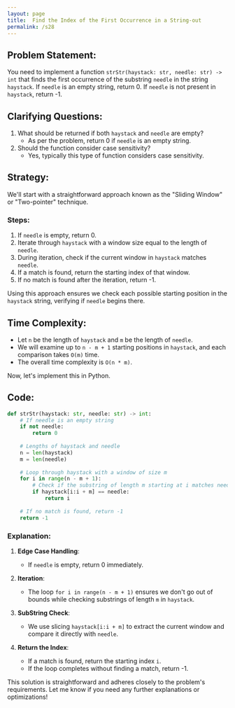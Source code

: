 ```yaml
---
layout: page
title:  Find the Index of the First Occurrence in a String-out
permalink: /s28
---
```


## Problem Statement:
You need to implement a function `strStr(haystack: str, needle: str) -> int` that finds the first occurrence of the substring `needle` in the string `haystack`. If `needle` is an empty string, return 0. If `needle` is not present in `haystack`, return -1.

## Clarifying Questions:
1. What should be returned if both `haystack` and `needle` are empty?
   - As per the problem, return 0 if `needle` is an empty string.
2. Should the function consider case sensitivity?
   - Yes, typically this type of function considers case sensitivity.

## Strategy:
We'll start with a straightforward approach known as the "Sliding Window" or "Two-pointer" technique.

### Steps:
1. If `needle` is empty, return 0.
2. Iterate through `haystack` with a window size equal to the length of `needle`.
3. During iteration, check if the current window in `haystack` matches `needle`.
4. If a match is found, return the starting index of that window.
5. If no match is found after the iteration, return -1.

Using this approach ensures we check each possible starting position in the `haystack` string, verifying if `needle` begins there.

## Time Complexity:
- Let `n` be the length of `haystack` and `m` be the length of `needle`.
- We will examine up to `n - m + 1` starting positions in `haystack`, and each comparison takes `O(m)` time.
- The overall time complexity is `O(n * m)`.

Now, let's implement this in Python.

## Code:
```python
def strStr(haystack: str, needle: str) -> int:
    # If needle is an empty string
    if not needle:
        return 0
    
    # Lengths of haystack and needle
    n = len(haystack)
    m = len(needle)
    
    # Loop through haystack with a window of size m
    for i in range(n - m + 1):
        # Check if the substring of length m starting at i matches needle
        if haystack[i:i + m] == needle:
            return i
    
    # If no match is found, return -1
    return -1
```

### Explanation:
1. **Edge Case Handling**:
   - If `needle` is empty, return 0 immediately.
   
2. **Iteration**:
   - The loop `for i in range(n - m + 1)` ensures we don't go out of bounds while checking substrings of length `m` in `haystack`.
   
3. **SubString Check**:
   - We use slicing `haystack[i:i + m]` to extract the current window and compare it directly with `needle`.
   
4. **Return the Index**:
   - If a match is found, return the starting index `i`.
   - If the loop completes without finding a match, return -1.

This solution is straightforward and adheres closely to the problem's requirements. Let me know if you need any further explanations or optimizations!